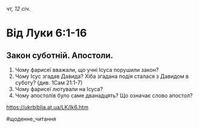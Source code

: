 
_чт, 12 січ._

# Від Луки 6:1-16

## Закон суботній. Апостоли.
1. Чому фарисеї вважали, що учні Ісуса порушили закон?
2. Чому Ісус згадав Давида? Хіба згадана подія сталася з Давидом в суботу? (див. 1Сам 21:1-7)
3. Чому фарисеї лютували на Ісуса?
4. Чому апостолів було саме дванадцять? Що означає слово апостол?

https://ukrbiblia.at.ua/LK/lk6.htm

#щоденне_читання

